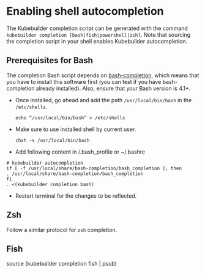 # Enabling shell autocompletion
The Kubebuilder completion script can be generated with the command `kubebuilder completion [bash|fish|powershell|zsh]`. 
Note that sourcing the completion script in your shell enables Kubebuilder autocompletion. 

<aside class="note">
<h1>Prerequisites for Bash</h1>

The completion Bash script depends on [bash-completion](https://github.com/scop/bash-completion), which means that you have to install this software first (you can test if you have bash-completion already installed). Also, ensure that your Bash version is 4.1+. 

</aside>


- Once installed, go ahead and add the path `/usr/local/bin/bash` in the  `/etc/shells`.

    `echo “/usr/local/bin/bash” > /etc/shells`

- Make sure to use installed shell by current user.

    `chsh -s /usr/local/bin/bash`

- Add following content in /.bash_profile or ~/.bashrc

```
# kubebuilder autocompletion
if [ -f /usr/local/share/bash-completion/bash_completion ]; then
. /usr/local/share/bash-completion/bash_completion
fi
. <(kubebuilder completion bash)
```
- Restart terminal for the changes to be reflected.

<aside class="note">
<h1>Zsh</h1>

Follow a similar protocol for `zsh` completion.

</aside>

<aside class="note">
<h1>Fish</h1>

source (kubebuilder completion fish | psub)

</aside>
